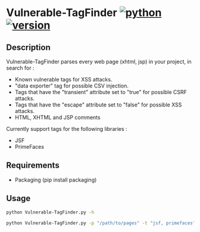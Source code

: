 # Vulnerable-TagFinder  [![python](https://img.shields.io/badge/Python-3-green.svg?style=style=flat-square)](https://www.python.org/downloads/)  [![version](https://img.shields.io/badge/Version-Beta-blue.svg?style=style=flat-square)](https://twitter.com/nas_bench)

## Description

Vulnerable-TagFinder parses every web page (xhtml, jsp) in your project, in search for :

* Known vulnerable tags for XSS attacks.
* "data exporter" tag for possible CSV injection.
* Tags that have the "transient" attribute set to "true" for possible CSRF attacks.
* Tags that have the "escape" attribute set to "false" for possible XSS attacks.
* HTML, XHTML and JSP comments

Currently support tags for the following libraries :

* JSF
* PrimeFaces

## Requirements

* Packaging (pip install packaging)

## Usage

```bash
python Vulnerable-TagFinder.py -h
```

```bash
python Vulnerable-TagFinder.py -p "/path/to/pages" -t "jsf, primefaces" -l "2.2, 6.1"
```
